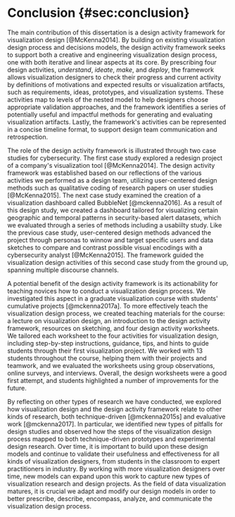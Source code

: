 # Conclusion {#sec:conclusion}

The main contribution of this dissertation is a design activity framework for
visualization design [@McKenna2014]. By building on existing visualization
design process and decisions models, the design activity framework seeks to
support both a creative and engineering visualization design process, one with
both iterative and linear aspects at its core. By prescribing four
design activities, _understand_, _ideate_, _make_, and _deploy_, the framework
allows visualization designers to check their progress and current activity by
definitions of motivations and expected results or visualization artifacts, such
as requirements, ideas, prototypes, and visualization systems. These activities
map to levels of the nested model to help designers choose appropriate validation
approaches, and the framework identifies a series of potentially useful and
impactful methods for generating and evaluating visualization artifacts. Lastly,
the framework's activities can be represented in a concise timeline format, to
support design team communication and retrospection.


The role of the design activity framework is illustrated through two case
studies for cybersecurity. The first case study explored a redesign project of
a company's visualization tool [@McKenna2014]. The design activity framework was
established based on our reflections of the various activities we performed as a
design team, utilizing user-centered design methods such as qualitative coding
of research papers on user studies [@McKenna2015]. The next case study examined
the creation of a visualization dashboard called BubbleNet [@mckenna2016]. As a
result of this design study, we created a dashboard tailored for visualizing
certain geographic and temporal patterns in security-based alert datasets, which
we evaluated through a series of methods including a usabiilty study. Like the
previous case study, user-centered design methods advanced the project through
personas to winnow and target specific users and data sketches to compare and
contrast possible visual encodings with a cybersecurity analyst [@McKenna2015].
The framework guided the visualization design activities of this second case
study from the ground up, spanning multiple discourse channels.


A potential benefit of the design activity framework is its actionability for
teaching novices how to conduct a visualization design process. We investigated
this aspect in a graduate visualization course with students' cumulative
projects [@mckenna2017a]. To more effectively teach the visualization design
process, we created teaching materials for the course: a lecture on
visualization design, an introduction to the design activity framework,
resources on sketching, and four design activity worksheets. We tailored each
worksheet to the four activities for visualization design, including
step-by-step instructions, guidance, tips, and hints to guide students through
their first visualization project. We worked with 13 students throughout the
course, helping them with their projects and teamwork, and we evaluated the
worksheets using group observations, online surveys, and interviews. Overall,
the design worksheets were a good first attempt, and students highlighted a
number of improvements for the future.


By reflecting on other types of research we have conducted, we explored how
visualization design and the design activity framework relate to other kinds of
research, both technique-driven [@mckenna2015s] and evaluative work
[@mckenna2017]. In particular, we identified new types of pitfalls for design
studies and observed how the steps of the visualization design process mapped to
both technique-driven prototypes and experimental design research. Over time, it
is important to build upon these design models and continue to validate their
usefulness and effectiveness for all kinds of visualization designers, from
students in the classroom to expert practitioners in industry. By working with
more visualization designers over time, new models can expand upon this work to
capture new types of visualization research and design projects. As the field of
data visualization matures, it is crucial we adapt and modify our design models
in order to better prescribe, describe, encompass, analyze, and communicate the
visualization design process.

